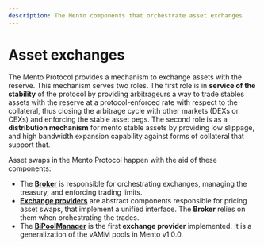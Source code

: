 ```yaml
---
description: The Mento components that orchestrate asset exchanges
---
```


# Asset exchanges

The Mento Protocol provides a mechanism to exchange assets with the reserve. This mechanism serves two roles. The first role is in **service of the stability** of the protocol by providing arbitrageurs a way to trade stables assets with the reserve at a protocol-enforced rate with respect to the collateral, thus closing the arbitrage cycle with other markets (DEXs or CEXs) and enforcing the stable asset pegs. The second role is as a **distribution mechanism** for mento stable assets by providing low slippage, and high bandwidth expansion capability against forms of collateral that support that.

Asset swaps in the Mento Protocol happen with the aid of these components:

* The [**Broker**](broker.md) is responsible for orchestrating exchanges, managing the treasury, and enforcing trading limits.
* [**Exchange providers**](exchange-providers.md) are abstract components responsible for pricing asset swaps, that implement a unified interface. The **Broker** relies on them when orchestrating the trades.
* The [**BiPoolManager**](../../developers/smart-contracts/bipoolmanager.md) is the first **exchange provider** implemented. It is a generalization of the vAMM pools in Mento v1.0.0.
